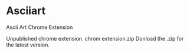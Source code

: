 # Asciiart
Ascii Art Chrome Extension

Unpublished chrome extension.
chrom extension.zip
Donload the .zip for the latest version.
